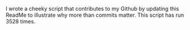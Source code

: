 I wrote a cheeky script that contributes to my Github by updating this ReadMe to illustrate why more than commits matter. This script has run 3528 times.
